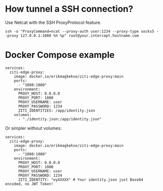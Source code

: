 # How tunnel a SSH connection?
Use Netcat with the SSH ProxyProtocol feature.
```
ssh -o "ProxyCommand=ncat --proxy-auth user:1234 --proxy-type socks5 --proxy 127.0.0.1:1080 %h %p" root@your.intercept.hostname.com
```


# Docker Compose example
```
services:
  ziti-edge-proxy:
    image: docker.io/erikmagkekse/ziti-edge-proxy:main
    ports:
      - "1080:1080"
    environment:
      PROXY_HOST: 0.0.0.0
      PROXY_PORT: 1080
      PROXY_USERNAME: user
      PROXY_PASSWORD: 1234
      ZITI_IDENTITIES: /app/identity.json
    volumes:
      - "./identity.json:/app/identity.json"
```

Or simpler without volumes:
```
services:
  ziti-edge-proxy:
    image: docker.io/erikmagkekse/ziti-edge-proxy:main
    ports:
      - "1080:1080"
    environment:
      PROXY_HOST: 0.0.0.0
      PROXY_PORT: 1080
      PROXY_USERNAME: user
      PROXY_PASSWORD: 1234
      ZITI_IDENTITY: "eyXXXXX" # Your identity.json just Base64 encoded, no JWT Token!
```